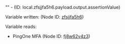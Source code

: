 "" - (ID: local.zfsjjfa5h6.payload.output.assertionValue)

Variable written:
 (Node ID: [zfsjjfa5h6](../nodes/zfsjjfa5h6.md))

Variable reads:
* PingOne MFA (Node ID: [fj8w62y4z3](../nodes/fj8w62y4z3.md))

